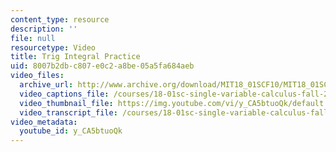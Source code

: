 ```yaml
---
content_type: resource
description: ''
file: null
resourcetype: Video
title: Trig Integral Practice
uid: 8007b2db-c807-e0c2-a8be-05a5fa684aeb
video_files:
  archive_url: http://www.archive.org/download/MIT18_01SCF10/MIT18_01SCF10Rec_50_300k.mp4
  video_captions_file: /courses/18-01sc-single-variable-calculus-fall-2010/c0fe4578ec3350db8a7c094319d2b49f_y_CA5btuoQk.vtt
  video_thumbnail_file: https://img.youtube.com/vi/y_CA5btuoQk/default.jpg
  video_transcript_file: /courses/18-01sc-single-variable-calculus-fall-2010/9fed41f4d6308e422519b1a72d80d135_y_CA5btuoQk.pdf
video_metadata:
  youtube_id: y_CA5btuoQk
---
```

